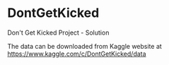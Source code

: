 # DontGetKicked
Don't Get Kicked Project - Solution

The data can be downloaded from Kaggle website at https://www.kaggle.com/c/DontGetKicked/data
